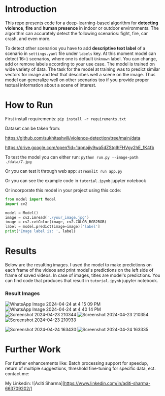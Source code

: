 # Introduction

This repo presents code for a deep-learning-based algorithm for
**detecting violence**, **fire** and **human presence** in indoor or outdoor environments. The algorithm can
accurately detect the following scenarios: fight, fire, car crash, and even
more.

To detect other scenarios you have to add **descriptive text label** of a
scenario in `settings.yaml` file under `labels` key. At this moment model can
detect 16`+1` scenarios, where one is default `Unknown` label. You can change,
add or remove labels according to your use case. The model is trained on wide
variety of data. The task for the model at training was to predict similar
vectors for image and text that describes well a scene on the image. Thus model
can generalize well on other scenarios too if you provide proper textual
information about a scene of interest.
<a name="howtorun"/>

# How to Run

First install requirements:
`pip install -r requirements.txt`

Dataset can be taken from: 

https://github.com/sukhitashvili/violence-detection/tree/main/data

https://drive.google.com/open?id=1qpnajiy9wa5dZStqIhFHVgy2hE_fK4fb

To test the model you can either run:
`python run.py --image-path ./data/7.jpg`

Or you can test it through web app:
`streamlit run app.py`

Or you can see the example code in `tutorial.ipynb` jupyter notebook

Or incorporate this model in your project using this code:

```python
from model import Model
import cv2

model = Model()
image = cv2.imread('./your_image.jpg')
image = cv2.cvtColor(image, cv2.COLOR_BGR2RGB)
label = model.predict(image=image)['label']
print('Image label is: ', label)
```

<a name="results"></a>

# Results

Below are the resulting images. I used the model to make predictions
on each frame of the videos and print model's predictions on the left side of
frame of saved videos. In case of images, titles are model's predictions. You
can find code that produces that result in `tutorial.ipynb` jupyter notebook.

### Result Images

![WhatsApp Image 2024-04-24 at 4 15 09 PM](https://github.com/aditisharma132/SP_Bot/assets/63997962/36efe872-2ff9-4fb9-91e3-0ccf8f75ff8d)
![WhatsApp Image 2024-04-24 at 4 40 14 PM](https://github.com/aditisharma132/SP_Bot/assets/63997962/c1a38acd-aa99-4452-9f7f-441c6edd7a2f)
![Screenshot 2024-04-23 210344](https://github.com/aditisharma132/SP_Bot/assets/63997962/d10b07db-e497-426d-8987-1bdd91570afb)
![Screenshot 2024-04-23 210354](https://github.com/aditisharma132/SP_Bot/assets/63997962/16b74561-a58e-4a37-986a-eaddaae5f209)
![Screenshot 2024-04-23 210933](https://github.com/aditisharma132/SP_Bot/assets/63997962/9cb49fa5-8bae-4722-b5f5-f20f79846e18)

![Screenshot 2024-04-24 163430](https://github.com/aditisharma132/SP_Bot/assets/63997962/9ff61920-65fb-4a58-b8fd-664608872b1d)
![Screenshot 2024-04-24 163335](https://github.com/aditisharma132/SP_Bot/assets/63997962/947ee768-fe12-462b-ae0e-2c1b936da9ea)



<a name="work"></a>

# Further Work

For further enhancements like: Batch processing support for speedup, return of
multiple suggestions, threshold fine-tuning for specific data, ect. contact me:

My
Linkedin: ![Aditi Sharma][https://www.linkedin.com/in/aditi-sharma-663709202/]

